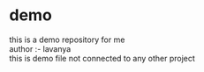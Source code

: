 # demo
this is a demo repository for me 
<br>
author :- lavanya 
<br>
this is demo file not connected to any other project
